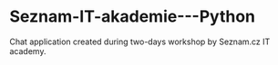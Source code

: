 # Seznam-IT-akademie---Python

Chat application created during two-days workshop by Seznam.cz IT academy.
